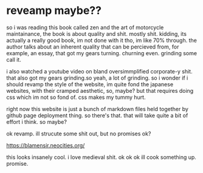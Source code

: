 # reveamp maybe??
so i was reading this book called zen and the art of motorcycle maintainance, the book is about quality and shit. mostly shit. kidding, its actually a really good book, im not done with it tho, im like 70% through. the author talks about an inherent quality that can be percieved from, for example, an essay, that got my gears turning. churning even. grinding some call it. 

i also watched a youtube video on bland oversimmplified corporate-y shit. that also got my gears grinding.so yeah, a lot of grinding. so i wonder if i should revamp the style of the website, im quite fond the japanese websites, with their cramped aesthetic, so, maybe? but that requires doing css which im not so fond of. css makes my tummy hurt.

right now this website is just a bunch of markdown files held together by github page deployment thing. so there's that. that will take quite a bit of effort i think. so maybe?

ok revamp. ill strucute some shit out, but no promises ok?

https://blamensir.neocities.org/

this looks insanely cool. i love medieval shit. ok ok ok ill cook something up. promise.